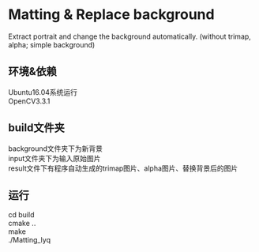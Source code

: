 # Matting & Replace background
Extract portrait and change the background automatically. (without trimap, alpha; simple background) 
## 环境&依赖
   Ubuntu16.04系统运行  
   OpenCV3.3.1
## build文件夹
   background文件夹下为新背景  
   input文件夹下为输入原始图片  
   result文件下有程序自动生成的trimap图片、alpha图片、替换背景后的图片  
## 运行
   cd build  
   cmake ..  
   make  
   ./Matting_lyq  

